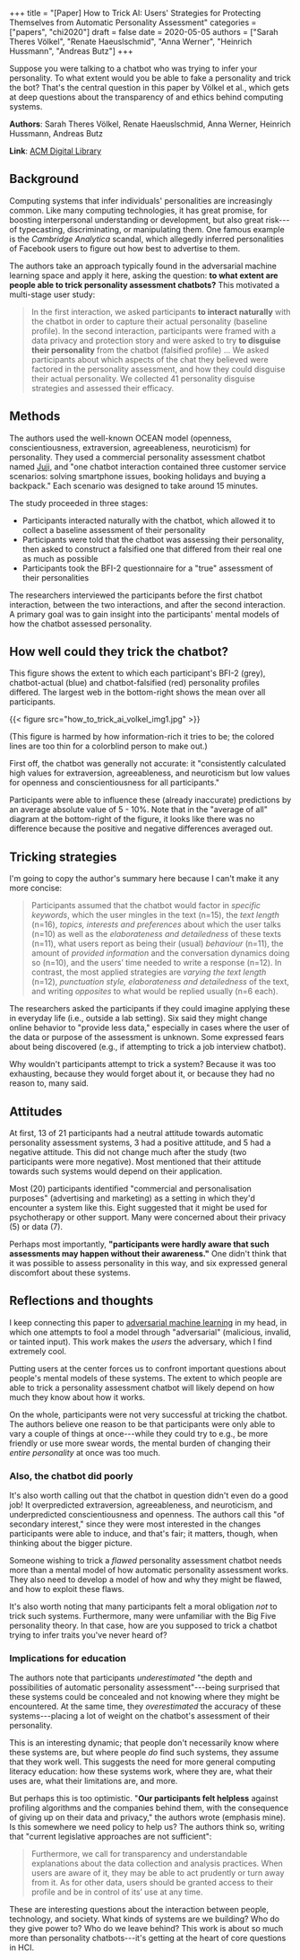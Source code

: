 +++
title = "[Paper] How to Trick AI: Users' Strategies for Protecting Themselves from Automatic Personality Assessment"
categories = ["papers", "chi2020"]
draft = false
date = 2020-05-05
authors = ["Sarah Theres Völkel", "Renate Haeuslschmid", "Anna Werner", "Heinrich Hussmann", "Andreas Butz"]
+++

Suppose you were talking to a chatbot who was trying to infer your personality. To what extent would you be able to fake a personality and trick the bot? That's the central question in this paper by Völkel et al., which gets at deep questions about the transparency of and ethics behind computing systems.

<!--more-->

**Authors**: Sarah Theres Völkel, Renate Haeuslschmid, Anna Werner, Heinrich Hussmann, Andreas Butz

**Link**: [ACM Digital Library](https://dl.acm.org/doi/abs/10.1145/3313831.3376877)


## Background
Computing systems that infer individuals' personalities are increasingly common. Like many computing technologies, it has great promise, for boosting interpersonal understanding or development, but also great risk---of typecasting, discriminating, or manipulating them. One famous example is the *Cambridge Analytica* scandal, which allegedly inferred personalities of Facebook users to figure out how best to advertise to them.

The authors take an approach typically found in the adversarial machine learning space and apply it here, asking the question: **to what extent are people able to trick personality assessment chatbots?** This motivated a multi-stage user study:

> In the first interaction, we asked participants **to interact naturally** with the chatbot in order to capture their actual personality (baseline profile). In the second interaction, participants were framed with a data privacy and protection story and were asked to try **to disguise their personality** from the chatbot (falsified profile) ... We asked participants about which aspects of the chat they believed were factored in the personality assessment, and how they could disguise their actual personality. We collected 41 personality disguise strategies and assessed their efficacy.


## Methods
The authors used the well-known OCEAN model (openness, conscientiousness, extraversion, agreeableness, neuroticism) for personality. They used a commercial personality assessment chatbot named [Juji](https://juji.io/), and "one chatbot interaction contained three customer service scenarios: solving smartphone issues, booking holidays and buying a backpack." Each scenario was designed to take around 15 minutes.

The study proceeded in three stages:
 * Participants interacted naturally with the chatbot, which allowed it to collect a baseline assessment of their personality
 * Participants were told that the chatbot was assessing their personality, then asked to construct a falsified one that differed from their real one as much as possible
 * Participants took the BFI-2 questionnaire for a "true" assessment of their personalities

The researchers interviewed the participants before the first chatbot interaction, between the two interactions, and after the second interaction. A primary goal was to gain insight into the participants' mental models of how the chatbot assessed personality.


## How well could they trick the chatbot?
This figure shows the extent to which each participant's BFI-2 (grey), chatbot-actual (blue) and chatbot-falsified (red) personality profiles differed. The largest web in the bottom-right shows the mean over all participants.

{{< figure src="how_to_trick_ai_volkel_img1.jpg" >}} &nbsp;

(This figure is harmed by how information-rich it tries to be; the colored lines are too thin for a colorblind person to make out.)

First off, the chatbot was generally not accurate: it "consistently calculated high values for extraversion, agreeableness, and neuroticism but low values for openness and conscientiousness for all participants."

Participants were able to influence these (already inaccurate) predictions by an average absolute value of 5 - 10%. Note that in the "average of all" diagram at the bottom-right of the figure, it looks like there was no difference because the positive and negative differences averaged out.


## Tricking strategies
I'm going to copy the author's summary here because I can't make it any more concise:

> Participants assumed that the chatbot would factor in *specific keywords*, which the user mingles in the text (n=15), the *text length* (n=16), *topics, interests and preferences* about which the user talks (n=10) as well as the *elaborateness and detailedness* of these texts (n=11), what users report as being their (usual) *behaviour* (n=11), the amount of *provided information* and the conversation dynamics doing so (n=10), and the users’ time needed to write a response (n=12). In contrast, the most applied strategies are *varying the text length* (n=12), *punctuation style, elaborateness and detailedness* of the text, and writing *opposites* to what would be replied usually (n=6 each).

The researchers asked the participants if they could imagine applying these in everyday life (i.e., outside a lab setting). Six said they might change online behavior to "provide less data," especially in cases where the user of the data or purpose of the assessment is unknown. Some expressed fears about being discovered (e.g., if attempting to trick a job interview chatbot).

Why wouldn't participants attempt to trick a system? Because it was too exhausting, because they would forget about it, or because they had no reason to, many said.


## Attitudes
At first, 13 of 21 participants had a neutral attitude towards automatic personality assessment systems, 3 had a positive attitude, and 5 had a negative attitude. This did not change much after the study (two participants were more negative). Most mentioned that their attitude towards such systems would depend on their application.

Most (20) participants identified "commercial and personalisation purposes" (advertising and marketing) as a setting in which they'd encounter a system like this. Eight suggested that it might be used for psychotherapy or other support. Many were concerned about their privacy (5) or data (7).

Perhaps most importantly, **"participants were hardly aware that such assessments may happen without their awareness."** One didn't think that it was possible to assess personality in this way, and six expressed general discomfort about these systems.


## Reflections and thoughts
I keep connecting this paper to [adversarial machine learning](https://en.wikipedia.org/wiki/Adversarial_machine_learning) in my head, in which one attempts to fool a model through "adversarial" (malicious, invalid, or tainted input). This work makes the *users* the adversary, which I find extremely cool.

Putting users at the center forces us to confront important questions about people's mental models of these systems. The extent to which people are able to trick a personality assessment chatbot will likely depend on how much they know about how it works.

On the whole, participants were not very successful at tricking the chatbot. The authors believe one reason to be that participants were only able to vary a couple of things at once---while they could try to e.g., be more friendly or use more swear words, the mental burden of changing their *entire personality* at once was too much.


### Also, the chatbot did poorly
It's also worth calling out that the chatbot in question didn't even do a good job! It overpredicted extraversion, agreeableness, and neuroticism, and underpredicted conscientiousness and openness. The authors call this "of secondary interest," since they were most interested in the changes participants were able to induce, and that's fair; it matters, though, when thinking about the bigger picture.

Someone wishing to trick a *flawed* personality assessment chatbot needs more than a mental model of how automatic personality assessment works. They also need to develop a model of how and why they might be flawed, and how to exploit these flaws.

It's also worth noting that many participants felt a moral obligation *not* to trick such systems. Furthermore, many were unfamiliar with the Big Five personality theory. In that case, how are you supposed to trick a chatbot trying to infer traits you've never heard of?


### Implications for education
The authors note that participants *underestimated* "the depth and possibilities of automatic personality assessment"---being surprised that these systems could be concealed and not knowing where they might be encountered. At the same time, they *overestimated* the accuracy of these systems---placing a lot of weight on the chatbot's assessment of their personality.

This is an interesting dynamic; that people don't necessarily know where these systems are, but where people *do* find such systems, they assume that they work well. This suggests the need for more general computing literacy education: how these systems work, where they are, what their uses are, what their limitations are, and more.

But perhaps this is too optimistic. "**Our participants felt helpless** against profiling algorithms and the companies behind them, with the consequence of giving up on their data and privacy," the authors wrote (emphasis mine). Is this somewhere we need policy to help us? The authors think so, writing that "current legislative approaches are not sufficient":

> Furthermore, we call for transparency and understandable explanations about the data collection and analysis practices. When users are aware of it, they may be able to act prudently or turn away from it. As for other data, users should be granted access to their profile and be in control of its’ use at any time.

These are interesting questions about the interaction between people, technology, and society. What kinds of systems are we building? Who do they give power to? Who do we leave behind? This work is about so much more than personality chatbots---it's getting at the heart of core questions in HCI.
